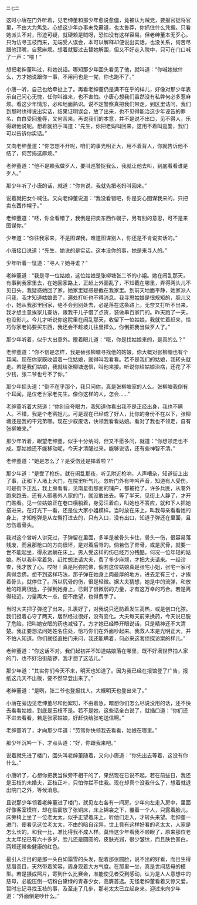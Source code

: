     二七二 

   这时小唐在门外听着，见老绅董和那少年愈说愈僵，竟被认为贼党，要报官捉将官里，不由大为焦急。心想这少年办事未免霸道，也太鲁莽，你抓住什么凭据。只看她派头不对，形迹可疑，就硬赖是贼呀，恐怕没有这样容易。但老绅董本无歹心，只为访寻玉枝而来，无端受人误会，本可以解释却便说出实话，也没关系，何苦尽跟他顶嘴，自惹麻烦。想着就要过去替她解围，但又不好走入院中，只可在门口喊了一声：“喂！”

   想把老绅董叫过，和她说话。哪知那少年回头看见了他，就叫道：“你喊她做什么，方才她说跟你一事，不用问也是一党，你也跑不了。”

   小唐一听，自己也给牵扯上了。再看老绅董仍是满不在乎的样儿，好像对那少年表示自己问心无愧，任你叫谁来，也不害怕。小唐心想我们虽然没有私弊何必多惹麻烦。看这少年情形，必和地面熟识。说不定警察真把我们带走，到区里诘问，我们到那时也得说出实话，结果证明误会，放了出来，也不见得能治这少年诬告的罪名，白白受回羞辱，又何苦来。再说我们的本意，并不是说不出口，见不得人，乐得跟他说呢。想着就招手叫道：“先生，你把老妈叫回来，这用不着叫巡警，我们可以告诉你实话。”

   又向老绅董道：“你怎想不开呢，咱们的事光明正大，用不着背人，你就告诉他不结了，何苦捣这麻烦。”

   老绅董道：“他不是赖我做歹人，要叫巡警捉我么，我就让他去叫，到底看看谁是歹人。”

   那少年听了小唐的话，就道：“你肯说，我就先把老妈叫回来。”

   说着就把女仆喊住。又向老绅董说道：“我没看错吧，你是安心图谋我来的，只把卖东西作幌子。”

   老绅董道：“呸，你全看错了，我倒是把卖东西作幌子，另有别的意思，可不是来图谋你。”

   少年道：“你往我家来，不是图谋我，难道图谋别人，你还是不肯说实话的。”

   小唐接口说道：“先生，她说的是实话。这本没你的事，她是来寻人的。”

   少年听着一怔道：“寻人？她寻谁？”

   老绅董道：“我是寻一位姑娘，这位姑娘是张柳塘张二爷的小姐。她在闹乱那天，有事到我家里去，在她回家路上，正赶上外面乱了，不知截在哪里，弄得两头儿不见日头。我疑惑她回了家，她家里疑惑是截在我家里。到前天地面平静，她家派人问我，我才知道姑娘丢了，遍处打听也不得消息。我寻思姑娘是很规矩的，胆儿又小，她从我那里回家，绝不会到别处去，必是落在这条路上。无奈又打听不出来，我才想主意挨家儿查访，跟我干儿子借了点货，装做串百家门的。昨天跑了一天，也没影儿。今儿才听说你这院里在闹乱那天，收留下一位姑娘，我就忙着赶来，恰巧你家老妈要买东西，我还会不趁坡儿往里撵么，你倒把我当做歹人了。”

   那少年听着，似乎大出意外。瞪着眼儿道：“哦，你是找姑娘来的，是真的么？”

   老绅董道：“你不信是怎样，我是替张柳塘寻找他的姑娘，你大概对张柳塘也有个耳闻。现在你家既收留着一位姑娘，就得叫我看看。若不是我们的姑娘，我转头就走。若是我们姑娘，我就给张柳塘送信，叫他来接。听说你给姑娘治病，还花了不少钱，张二爷也亏不了你。”

   那少年摇头道：“倒不在乎那个，我只问你，真是张柳塘家的人么。张柳塘我倒有个耳闻，是位老世家老先生。像你这样的人，怎会……”

   老绅董听着大怒道：“你别自夸眼力，我知道你看出我不是正经出身，我也不瞒人。不错，我是个老窑姐儿。可是现在已经成了好人，比你的身份不在以下，张柳塘还是我的干兄弟哪。现在少叙废话，快领我看看姑娘。看对了我也不领走，自有张柳塘来。”

   那少年听着，眼望老绅董，似乎十分纳闷，但又不愿多问，就道：“你想领走也不成。那姑娘还不能移动呢，今天才清醒过来，能够说话，还有些神智不清。”

   老绅董道：“她是怎么了？是受伤还是摔着啦？”

   那少年道：“是受了枪伤。就在闹乱那夜，听见附近枪响，人声嘈杂，知道街上出了事，正和下人堵上大门，在院里听气儿。忽听门外有呻吟声音，知道有人受伤。可是街下正乱，我上房看看，见南星街那面的铺户，都被抢了，许多兵匪，从巷外跑来跑去，还有人砸巷外人家的门，就没敢出去。等了半天，见街上人静了，才开门瞧看。见一位姑娘正在巷口横躺着，身旁汪着血，叫她也不答应，就和下人把她搭进来。在灯光下一看，还是位大家小姐模样。当时放在床上，叫我母亲看看她的身上，才知枪弹是从左臀打进去的，只有入口，没有出口，知道子弹还在里面，且恐伤着骨头。

   我对这个曾听人讲究过，子弹留在里面，多半是被骨头卡住，骨头一伤，很容易落残废，而且那枪口的方向很坏，是对着后脊的。倘若伤了脊骨，或是尻骨，就要一世不能起坐，得永远躺在床上。男人受这样的伤已经万分残酷，何况一位年轻的姑娘。所以我非常着急，赶忙想法请大夫，费了多少麻烦，才把大夫请来。一经诊查，我才放了心。哎呀！真是阿弥陀佛，倘若这位姑娘真是张宅小姐，张宅一家可真得念佛。想不到这样巧法，那子弹在她身上肉最厚的地方，进去足有三寸，才挨着骨头，就停住了。所以尻骨的伤，很是轻微。据大夫猜想，她是中的流弹，和放枪的距离很远，子弹到她身上，已剩了很微弱的力量，才有这万幸的巧合。若是离得较近，力量再大一点，便不绝望，也得费手了。

   当时大夫把子弹挖了出来，扎裹好了，对我说只还防着发生高热，或是创口化脓。我们担着心守了两天，居然经过很好，没有变化。大夫每天前来换药，今天说已脱了危险，把叫她安眠的药也减轻了。方才她已经睁开眼说话，只是精神还不大清楚。我正要想法问她姓名住处，恰巧你们在外面吵起来。我救人本是光明正大，并不怕人知道。你们就径直拍门来问，我还能瞒着，何必来这套侦探访案的样儿。”

   老绅董道：“你这话不对。我们起初并不知道姑娘落在哪里，既不好满世界拍人家的门，也不好沿街敲锣，我才想了这法儿。”

   那少年道：“其实你们今天不来，明天也知道了。因为我已经在报馆登了广告，报纸这几天不出版，要不然早登出来了。”

   老绅董道：“是咧，张二爷也登报找人，大概明天也登出来了。”

   小唐在旁边见老绅董尽和他絮叨，不由着急，暗想你们怎么尽说没用的话，还不快去看看姑娘，到底是玉枝不是。若不是她，这些话全白说了，就插口道：“你们还不进去看看，若是张家姑娘，好赶快给张宅送信啊。”

   老绅董听了，才向那少年道：“劳驾你快领我去看看，姑娘在哪里。”

   那少年沉吟一下，才点头道：“好，你跟我来吧。”

   说着就先进了楼门，回头叫老绅董随着，又向小唐道：“你先出去等着，这没有你什么。”

   小唐听了，心想你把我当做旁不相干的了，果然现在已说不起，若在前些日，我还是玉枝的未婚夫，正枝正叶，只怕你拦不住我。现在却真个没我什么了，想着就退出院门之外，等候消息。

   且说那少年领着老绅董进了楼门，就见左右各有一间房。少年向左走入房中，里面好像客室模样，却在临窗放了张铜床，床上锦衾之下，覆着一个人，只露着脸儿。床旁椅上坐了一位老太太，似乎正望着床上，听他们走入，才转头来望。老绅董一进门，便看见这位老太太，不由的暗自诧异，世上竟有这样好看的老太太，人家是怎么长的，和我一比，准比得我不成人样。莫怪这少年看我不顺眼了，原来那位老太太年纪已有六十多岁，脸儿还是圆圆的，皮肤光润，很少皱纹，而且肤色甚白，两颊还带些健康的红色。

   最引人注目的是那一头白如霜雪的头发，配着那张圆脸，说不出的好看，而且生得慈眉善目，天然带着笑容，周身现着大方气度。在那里一坐，真是世间慈母的模型。若是摄成照片，寄到什么比赛会，准能使见者受到感动，认为是人人意想中的慈母，必能压倒一切粉白黛绿的青春少女，高膺首选。无怪老绅董看着又惊又爱，暂时忘记寻找玉枝的事，及至走了几步，那老太太已立起身来，迎过来向少年道：“外面倒是吵什么。”

